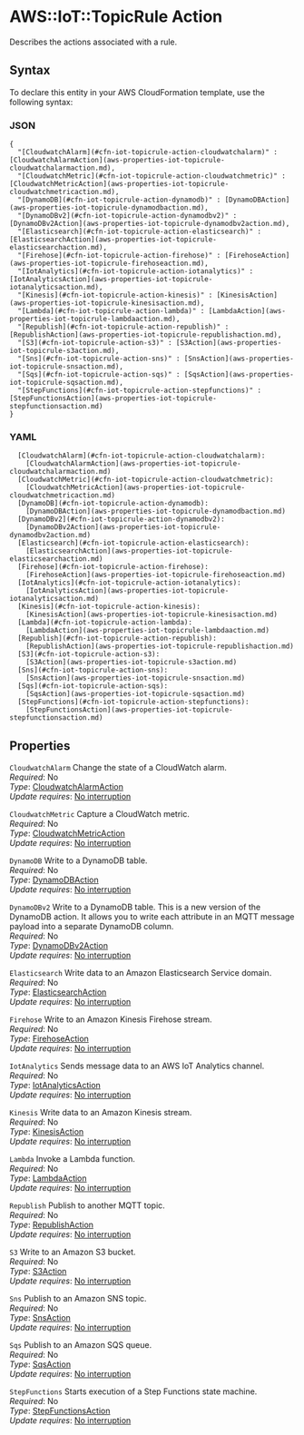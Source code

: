 # AWS::IoT::TopicRule Action<a name="aws-properties-iot-topicrule-action"></a>

Describes the actions associated with a rule\.

## Syntax<a name="aws-properties-iot-topicrule-action-syntax"></a>

To declare this entity in your AWS CloudFormation template, use the following syntax:

### JSON<a name="aws-properties-iot-topicrule-action-syntax.json"></a>

```
{
  "[CloudwatchAlarm](#cfn-iot-topicrule-action-cloudwatchalarm)" : [CloudwatchAlarmAction](aws-properties-iot-topicrule-cloudwatchalarmaction.md),
  "[CloudwatchMetric](#cfn-iot-topicrule-action-cloudwatchmetric)" : [CloudwatchMetricAction](aws-properties-iot-topicrule-cloudwatchmetricaction.md),
  "[DynamoDB](#cfn-iot-topicrule-action-dynamodb)" : [DynamoDBAction](aws-properties-iot-topicrule-dynamodbaction.md),
  "[DynamoDBv2](#cfn-iot-topicrule-action-dynamodbv2)" : [DynamoDBv2Action](aws-properties-iot-topicrule-dynamodbv2action.md),
  "[Elasticsearch](#cfn-iot-topicrule-action-elasticsearch)" : [ElasticsearchAction](aws-properties-iot-topicrule-elasticsearchaction.md),
  "[Firehose](#cfn-iot-topicrule-action-firehose)" : [FirehoseAction](aws-properties-iot-topicrule-firehoseaction.md),
  "[IotAnalytics](#cfn-iot-topicrule-action-iotanalytics)" : [IotAnalyticsAction](aws-properties-iot-topicrule-iotanalyticsaction.md),
  "[Kinesis](#cfn-iot-topicrule-action-kinesis)" : [KinesisAction](aws-properties-iot-topicrule-kinesisaction.md),
  "[Lambda](#cfn-iot-topicrule-action-lambda)" : [LambdaAction](aws-properties-iot-topicrule-lambdaaction.md),
  "[Republish](#cfn-iot-topicrule-action-republish)" : [RepublishAction](aws-properties-iot-topicrule-republishaction.md),
  "[S3](#cfn-iot-topicrule-action-s3)" : [S3Action](aws-properties-iot-topicrule-s3action.md),
  "[Sns](#cfn-iot-topicrule-action-sns)" : [SnsAction](aws-properties-iot-topicrule-snsaction.md),
  "[Sqs](#cfn-iot-topicrule-action-sqs)" : [SqsAction](aws-properties-iot-topicrule-sqsaction.md),
  "[StepFunctions](#cfn-iot-topicrule-action-stepfunctions)" : [StepFunctionsAction](aws-properties-iot-topicrule-stepfunctionsaction.md)
}
```

### YAML<a name="aws-properties-iot-topicrule-action-syntax.yaml"></a>

```
  [CloudwatchAlarm](#cfn-iot-topicrule-action-cloudwatchalarm): 
    [CloudwatchAlarmAction](aws-properties-iot-topicrule-cloudwatchalarmaction.md)
  [CloudwatchMetric](#cfn-iot-topicrule-action-cloudwatchmetric): 
    [CloudwatchMetricAction](aws-properties-iot-topicrule-cloudwatchmetricaction.md)
  [DynamoDB](#cfn-iot-topicrule-action-dynamodb): 
    [DynamoDBAction](aws-properties-iot-topicrule-dynamodbaction.md)
  [DynamoDBv2](#cfn-iot-topicrule-action-dynamodbv2): 
    [DynamoDBv2Action](aws-properties-iot-topicrule-dynamodbv2action.md)
  [Elasticsearch](#cfn-iot-topicrule-action-elasticsearch): 
    [ElasticsearchAction](aws-properties-iot-topicrule-elasticsearchaction.md)
  [Firehose](#cfn-iot-topicrule-action-firehose): 
    [FirehoseAction](aws-properties-iot-topicrule-firehoseaction.md)
  [IotAnalytics](#cfn-iot-topicrule-action-iotanalytics): 
    [IotAnalyticsAction](aws-properties-iot-topicrule-iotanalyticsaction.md)
  [Kinesis](#cfn-iot-topicrule-action-kinesis): 
    [KinesisAction](aws-properties-iot-topicrule-kinesisaction.md)
  [Lambda](#cfn-iot-topicrule-action-lambda): 
    [LambdaAction](aws-properties-iot-topicrule-lambdaaction.md)
  [Republish](#cfn-iot-topicrule-action-republish): 
    [RepublishAction](aws-properties-iot-topicrule-republishaction.md)
  [S3](#cfn-iot-topicrule-action-s3): 
    [S3Action](aws-properties-iot-topicrule-s3action.md)
  [Sns](#cfn-iot-topicrule-action-sns): 
    [SnsAction](aws-properties-iot-topicrule-snsaction.md)
  [Sqs](#cfn-iot-topicrule-action-sqs): 
    [SqsAction](aws-properties-iot-topicrule-sqsaction.md)
  [StepFunctions](#cfn-iot-topicrule-action-stepfunctions): 
    [StepFunctionsAction](aws-properties-iot-topicrule-stepfunctionsaction.md)
```

## Properties<a name="aws-properties-iot-topicrule-action-properties"></a>

`CloudwatchAlarm`  <a name="cfn-iot-topicrule-action-cloudwatchalarm"></a>
Change the state of a CloudWatch alarm\.  
*Required*: No  
*Type*: [CloudwatchAlarmAction](aws-properties-iot-topicrule-cloudwatchalarmaction.md)  
*Update requires*: [No interruption](https://docs.aws.amazon.com/AWSCloudFormation/latest/UserGuide/using-cfn-updating-stacks-update-behaviors.html#update-no-interrupt)

`CloudwatchMetric`  <a name="cfn-iot-topicrule-action-cloudwatchmetric"></a>
Capture a CloudWatch metric\.  
*Required*: No  
*Type*: [CloudwatchMetricAction](aws-properties-iot-topicrule-cloudwatchmetricaction.md)  
*Update requires*: [No interruption](https://docs.aws.amazon.com/AWSCloudFormation/latest/UserGuide/using-cfn-updating-stacks-update-behaviors.html#update-no-interrupt)

`DynamoDB`  <a name="cfn-iot-topicrule-action-dynamodb"></a>
Write to a DynamoDB table\.  
*Required*: No  
*Type*: [DynamoDBAction](aws-properties-iot-topicrule-dynamodbaction.md)  
*Update requires*: [No interruption](https://docs.aws.amazon.com/AWSCloudFormation/latest/UserGuide/using-cfn-updating-stacks-update-behaviors.html#update-no-interrupt)

`DynamoDBv2`  <a name="cfn-iot-topicrule-action-dynamodbv2"></a>
Write to a DynamoDB table\. This is a new version of the DynamoDB action\. It allows you to write each attribute in an MQTT message payload into a separate DynamoDB column\.  
*Required*: No  
*Type*: [DynamoDBv2Action](aws-properties-iot-topicrule-dynamodbv2action.md)  
*Update requires*: [No interruption](https://docs.aws.amazon.com/AWSCloudFormation/latest/UserGuide/using-cfn-updating-stacks-update-behaviors.html#update-no-interrupt)

`Elasticsearch`  <a name="cfn-iot-topicrule-action-elasticsearch"></a>
Write data to an Amazon Elasticsearch Service domain\.  
*Required*: No  
*Type*: [ElasticsearchAction](aws-properties-iot-topicrule-elasticsearchaction.md)  
*Update requires*: [No interruption](https://docs.aws.amazon.com/AWSCloudFormation/latest/UserGuide/using-cfn-updating-stacks-update-behaviors.html#update-no-interrupt)

`Firehose`  <a name="cfn-iot-topicrule-action-firehose"></a>
Write to an Amazon Kinesis Firehose stream\.  
*Required*: No  
*Type*: [FirehoseAction](aws-properties-iot-topicrule-firehoseaction.md)  
*Update requires*: [No interruption](https://docs.aws.amazon.com/AWSCloudFormation/latest/UserGuide/using-cfn-updating-stacks-update-behaviors.html#update-no-interrupt)

`IotAnalytics`  <a name="cfn-iot-topicrule-action-iotanalytics"></a>
Sends message data to an AWS IoT Analytics channel\.  
*Required*: No  
*Type*: [IotAnalyticsAction](aws-properties-iot-topicrule-iotanalyticsaction.md)  
*Update requires*: [No interruption](https://docs.aws.amazon.com/AWSCloudFormation/latest/UserGuide/using-cfn-updating-stacks-update-behaviors.html#update-no-interrupt)

`Kinesis`  <a name="cfn-iot-topicrule-action-kinesis"></a>
Write data to an Amazon Kinesis stream\.  
*Required*: No  
*Type*: [KinesisAction](aws-properties-iot-topicrule-kinesisaction.md)  
*Update requires*: [No interruption](https://docs.aws.amazon.com/AWSCloudFormation/latest/UserGuide/using-cfn-updating-stacks-update-behaviors.html#update-no-interrupt)

`Lambda`  <a name="cfn-iot-topicrule-action-lambda"></a>
Invoke a Lambda function\.  
*Required*: No  
*Type*: [LambdaAction](aws-properties-iot-topicrule-lambdaaction.md)  
*Update requires*: [No interruption](https://docs.aws.amazon.com/AWSCloudFormation/latest/UserGuide/using-cfn-updating-stacks-update-behaviors.html#update-no-interrupt)

`Republish`  <a name="cfn-iot-topicrule-action-republish"></a>
Publish to another MQTT topic\.  
*Required*: No  
*Type*: [RepublishAction](aws-properties-iot-topicrule-republishaction.md)  
*Update requires*: [No interruption](https://docs.aws.amazon.com/AWSCloudFormation/latest/UserGuide/using-cfn-updating-stacks-update-behaviors.html#update-no-interrupt)

`S3`  <a name="cfn-iot-topicrule-action-s3"></a>
Write to an Amazon S3 bucket\.  
*Required*: No  
*Type*: [S3Action](aws-properties-iot-topicrule-s3action.md)  
*Update requires*: [No interruption](https://docs.aws.amazon.com/AWSCloudFormation/latest/UserGuide/using-cfn-updating-stacks-update-behaviors.html#update-no-interrupt)

`Sns`  <a name="cfn-iot-topicrule-action-sns"></a>
Publish to an Amazon SNS topic\.  
*Required*: No  
*Type*: [SnsAction](aws-properties-iot-topicrule-snsaction.md)  
*Update requires*: [No interruption](https://docs.aws.amazon.com/AWSCloudFormation/latest/UserGuide/using-cfn-updating-stacks-update-behaviors.html#update-no-interrupt)

`Sqs`  <a name="cfn-iot-topicrule-action-sqs"></a>
Publish to an Amazon SQS queue\.  
*Required*: No  
*Type*: [SqsAction](aws-properties-iot-topicrule-sqsaction.md)  
*Update requires*: [No interruption](https://docs.aws.amazon.com/AWSCloudFormation/latest/UserGuide/using-cfn-updating-stacks-update-behaviors.html#update-no-interrupt)

`StepFunctions`  <a name="cfn-iot-topicrule-action-stepfunctions"></a>
Starts execution of a Step Functions state machine\.  
*Required*: No  
*Type*: [StepFunctionsAction](aws-properties-iot-topicrule-stepfunctionsaction.md)  
*Update requires*: [No interruption](https://docs.aws.amazon.com/AWSCloudFormation/latest/UserGuide/using-cfn-updating-stacks-update-behaviors.html#update-no-interrupt)
